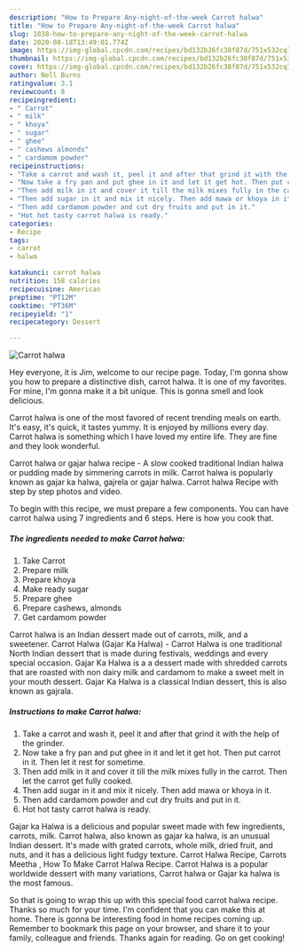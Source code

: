 ```yaml
---
description: "How to Prepare Any-night-of-the-week Carrot halwa"
title: "How to Prepare Any-night-of-the-week Carrot halwa"
slug: 1038-how-to-prepare-any-night-of-the-week-carrot-halwa
date: 2020-08-18T13:49:01.774Z
image: https://img-global.cpcdn.com/recipes/bd132b26fc38f87d/751x532cq70/carrot-halwa-recipe-main-photo.jpg
thumbnail: https://img-global.cpcdn.com/recipes/bd132b26fc38f87d/751x532cq70/carrot-halwa-recipe-main-photo.jpg
cover: https://img-global.cpcdn.com/recipes/bd132b26fc38f87d/751x532cq70/carrot-halwa-recipe-main-photo.jpg
author: Nell Burns
ratingvalue: 3.1
reviewcount: 8
recipeingredient:
- " Carrot"
- " milk"
- " khoya"
- " sugar"
- " ghee"
- " cashews almonds"
- " cardamom powder"
recipeinstructions:
- "Take a carrot and wash it, peel it and after that grind it with the help of the grinder."
- "Now take a fry pan and put ghee in it and let it get hot. Then put carrot in it. Then let it rest for sometime."
- "Then add milk in it and cover it till the milk mixes fully in the carrot. Then let the carrot get fully cooked."
- "Then add sugar in it and mix it nicely. Then add mawa or khoya in it."
- "Then add cardamom powder and cut dry fruits and put in it."
- "Hot hot tasty carrot halwa is ready."
categories:
- Recipe
tags:
- carrot
- halwa

katakunci: carrot halwa 
nutrition: 158 calories
recipecuisine: American
preptime: "PT12M"
cooktime: "PT36M"
recipeyield: "1"
recipecategory: Dessert

---
```



![Carrot halwa](https://img-global.cpcdn.com/recipes/bd132b26fc38f87d/751x532cq70/carrot-halwa-recipe-main-photo.jpg)

Hey everyone, it is Jim, welcome to our recipe page. Today, I'm gonna show you how to prepare a distinctive dish, carrot halwa. It is one of my favorites. For mine, I'm gonna make it a bit unique. This is gonna smell and look delicious.

Carrot halwa is one of the most favored of recent trending meals on earth. It's easy, it's quick, it tastes yummy. It is enjoyed by millions every day. Carrot halwa is something which I have loved my entire life. They are fine and they look wonderful.

Carrot halwa or gajar halwa recipe - A slow cooked traditional Indian halwa or pudding made by simmering carrots in milk. Carrot halwa is popularly known as gajar ka halwa, gajrela or gajar halwa. Carrot halwa Recipe with step by step photos and video.


To begin with this recipe, we must prepare a few components. You can have carrot halwa using 7 ingredients and 6 steps. Here is how you cook that.

<!--inarticleads1-->

##### The ingredients needed to make Carrot halwa:

1. Take  Carrot
1. Prepare  milk
1. Prepare  khoya
1. Make ready  sugar
1. Prepare  ghee
1. Prepare  cashews, almonds
1. Get  cardamom powder


Carrot halwa is an Indian dessert made out of carrots, milk, and a sweetener. Carrot Halwa (Gajar Ka Halwa) - Carrot Halwa is one traditional North Indian dessert that is made during festivals, weddings and every special occasion. Gajar Ka Halwa is a a dessert made with shredded carrots that are roasted with non dairy milk and cardamom to make a sweet melt in your mouth dessert. Gajar Ka Halwa is a classical Indian dessert, this is also known as gajrala. 

<!--inarticleads2-->

##### Instructions to make Carrot halwa:

1. Take a carrot and wash it, peel it and after that grind it with the help of the grinder.
1. Now take a fry pan and put ghee in it and let it get hot. Then put carrot in it. Then let it rest for sometime.
1. Then add milk in it and cover it till the milk mixes fully in the carrot. Then let the carrot get fully cooked.
1. Then add sugar in it and mix it nicely. Then add mawa or khoya in it.
1. Then add cardamom powder and cut dry fruits and put in it.
1. Hot hot tasty carrot halwa is ready.


Gajar ka Halwa is a delicious and popular sweet made with few ingredients, carrots, milk. Carrot halwa, also known as gajar ka halwa, is an unusual Indian dessert. It&#39;s made with grated carrots, whole milk, dried fruit, and nuts, and it has a delicious light fudgy texture. Carrot Halwa Recipe, Carrots Meetha , How To Make Carrot Halwa Recipe. Carrot Halwa is a popular worldwide dessert with many variations, Carrot halwa or Gajar ka halwa is the most famous. 

So that is going to wrap this up with this special food carrot halwa recipe. Thanks so much for your time. I'm confident that you can make this at home. There is gonna be interesting food in home recipes coming up. Remember to bookmark this page on your browser, and share it to your family, colleague and friends. Thanks again for reading. Go on get cooking!
